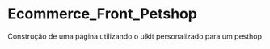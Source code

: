 # Ecommerce_Front_Petshop
 Construção de uma página utilizando o uikit personalizado para um pesthop
